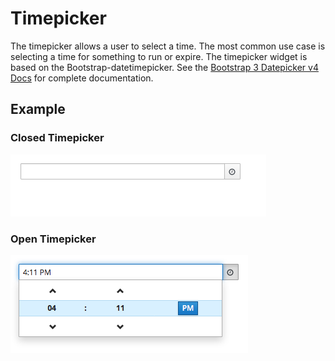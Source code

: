 # Timepicker

The timepicker allows a user to select a time. The most common use case is selecting a time for something to run or expire. The timepicker widget is based on the Bootstrap-datetimepicker. See the [Bootstrap 3 Datepicker v4 Docs](http://eonasdan.github.io/bootstrap-datetimepicker/#bootstrap-3-datepicker-v4-docs) for complete documentation.

## Example

### Closed Timepicker
![Timepicker](img/timepicker-html.png)


### Open Timepicker
![Timepicker](img/timepicker-html2.png)
